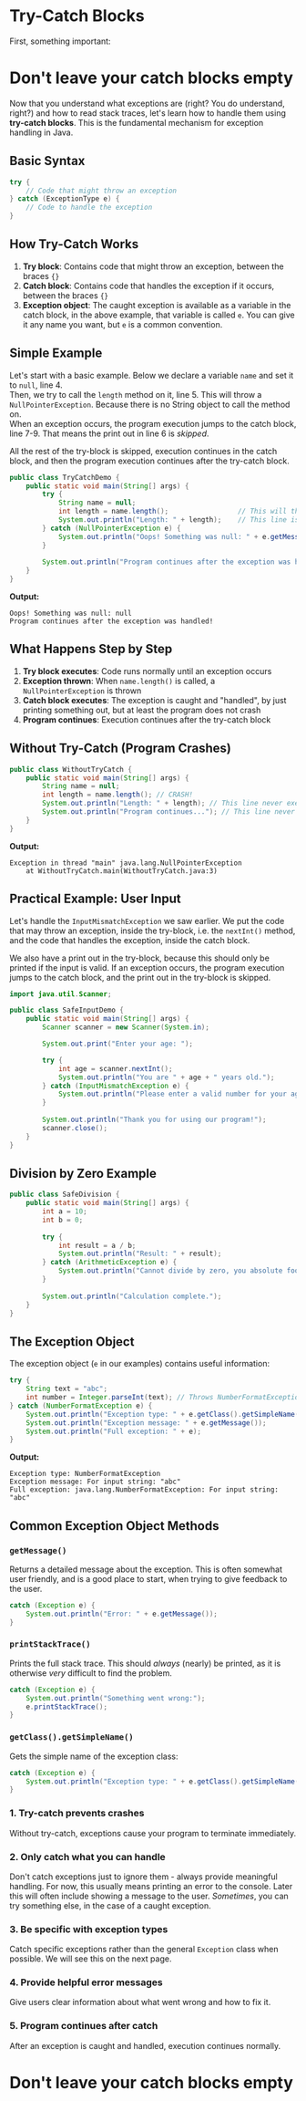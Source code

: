 # Try-Catch Blocks

First, something important:

# Don't leave your catch blocks empty

Now that you understand what exceptions are (right? You do understand, right?) and how to read stack traces, let's learn how to handle them using **try-catch blocks**. This is the fundamental mechanism for exception handling in Java.

## Basic Syntax

```java
try {
    // Code that might throw an exception
} catch (ExceptionType e) {
    // Code to handle the exception
}
```

## How Try-Catch Works

1. **Try block**: Contains code that might throw an exception, between the braces `{}`
2. **Catch block**: Contains code that handles the exception if it occurs, between the braces `{}`
3. **Exception object**: The caught exception is available as a variable in the catch block, in the above example, that variable is called `e`. You can give it any name you want, but `e` is a common convention.

## Simple Example

Let's start with a basic example. Below we declare a variable `name` and set it to `null`, line 4.\
Then, we try to call the `length` method on it, line 5. This will throw a `NullPointerException`. Because there is no String object to call the method on.\
When an exception occurs, the program execution jumps to the catch block, line 7-9. That means the print out in line 6 is _skipped_. 

All the rest of the try-block is skipped, execution continues in the catch block, and then the program execution continues after the try-catch block.

```java
public class TryCatchDemo {
    public static void main(String[] args) {
        try {
            String name = null;
            int length = name.length();                 // This will throw NullPointerException
            System.out.println("Length: " + length);    // This line is skipped
        } catch (NullPointerException e) {
            System.out.println("Oops! Something was null: " + e.getMessage());
        }
        
        System.out.println("Program continues after the exception was handled!");
    }
}
```

**Output:**
```
Oops! Something was null: null
Program continues after the exception was handled!
```

## What Happens Step by Step

1. **Try block executes**: Code runs normally until an exception occurs
2. **Exception thrown**: When `name.length()` is called, a `NullPointerException` is thrown
3. **Catch block executes**: The exception is caught and "handled", by just printing something out, but at least the program does not crash
4. **Program continues**: Execution continues after the try-catch block

## Without Try-Catch (Program Crashes)

```java
public class WithoutTryCatch {
    public static void main(String[] args) {
        String name = null;
        int length = name.length(); // CRASH!
        System.out.println("Length: " + length); // This line never executes
        System.out.println("Program continues..."); // This line never executes
    }
}
```

**Output:**
```
Exception in thread "main" java.lang.NullPointerException
    at WithoutTryCatch.main(WithoutTryCatch.java:3)
```

## Practical Example: User Input

Let's handle the `InputMismatchException` we saw earlier. We put the code that may throw an exception, inside the try-block, i.e. the `nextInt()` method, and the code that handles the exception, inside the catch block.

We also have a print out in the try-block, because this should only be printed if the input is valid. If an exception occurs, the program execution jumps to the catch block, and the print out in the try-block is skipped.

```java
import java.util.Scanner;

public class SafeInputDemo {
    public static void main(String[] args) {
        Scanner scanner = new Scanner(System.in);

        System.out.print("Enter your age: ");

        try {
            int age = scanner.nextInt();
            System.out.println("You are " + age + " years old.");
        } catch (InputMismatchException e) {
            System.out.println("Please enter a valid number for your age!");
        }
        
        System.out.println("Thank you for using our program!");
        scanner.close();
    }
}
```

## Division by Zero Example

```java
public class SafeDivision {
    public static void main(String[] args) {
        int a = 10;
        int b = 0;
        
        try {
            int result = a / b;
            System.out.println("Result: " + result);
        } catch (ArithmeticException e) {
            System.out.println("Cannot divide by zero, you absolute fool!");
        }
        
        System.out.println("Calculation complete.");
    }
}
```

## The Exception Object

The exception object (`e` in our examples) contains useful information:

```java
try {
    String text = "abc";
    int number = Integer.parseInt(text); // Throws NumberFormatException
} catch (NumberFormatException e) {
    System.out.println("Exception type: " + e.getClass().getSimpleName());
    System.out.println("Exception message: " + e.getMessage());
    System.out.println("Full exception: " + e);
}
```

**Output:**
```
Exception type: NumberFormatException
Exception message: For input string: "abc"
Full exception: java.lang.NumberFormatException: For input string: "abc"
```

## Common Exception Object Methods

### `getMessage()`

Returns a detailed message about the exception. This is often somewhat user friendly, and is a good place to start, when trying to give feedback to the user.

```java
catch (Exception e) {
    System.out.println("Error: " + e.getMessage());
}
```

### `printStackTrace()`

Prints the full stack trace. This should _always_ (nearly) be printed, as it is otherwise _very_ difficult to find the problem.

```java
catch (Exception e) {
    System.out.println("Something went wrong:");
    e.printStackTrace();
}
```

### `getClass().getSimpleName()`
Gets the simple name of the exception class:
```java
catch (Exception e) {
    System.out.println("Exception type: " + e.getClass().getSimpleName());
}
```


### 1. **Try-catch prevents crashes**
Without try-catch, exceptions cause your program to terminate immediately.

### 2. **Only catch what you can handle**
Don't catch exceptions just to ignore them - always provide meaningful handling. For now, this usually means printing an error to the console. Later this will often include showing a message to the user.
_Sometimes_, you can try something else, in the case of a caught exception.

### 3. **Be specific with exception types**
Catch specific exceptions rather than the general `Exception` class when possible. We will see this on the next page.

### 4. **Provide helpful error messages**
Give users clear information about what went wrong and how to fix it.

### 5. **Program continues after catch**
After an exception is caught and handled, execution continues normally.

# Don't leave your catch blocks empty
